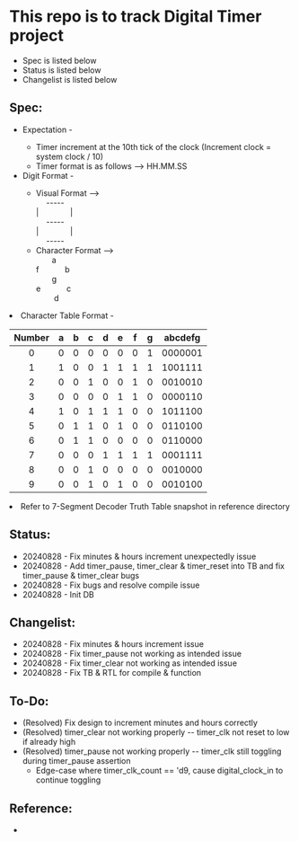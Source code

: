 # This repo is to track Digital Timer project
- Spec is listed below
- Status is listed below
- Changelist is listed below

## Spec:
<ul>
    <li> Expectation - </li>
        <ul>
        <li> Timer increment at the 10th tick of the clock (Increment clock = system clock / 10) </li>
        <li> Timer format is as follows --> HH.MM.SS </li>
        </ul>
    <li> Digit Format - </li>
        <ul>
        <li> Visual Format --> </li>
          -----    <br>
        |    |   <br>
           -----   <br>
        |    |   <br>
          -----    <br>
        <li> Character Format --> </li>
          a    <br>
        f    b   <br>
          g    <br>
        e    c   <br>
           d   <br>
        </ul>
</ul>

<li> Character Table Format - </li>

| Number |  a  |  b  |  c  |  d  |  e  |  f  |  g  | abcdefg |
| :----: | :-: | :-: | :-: | :-: | :-: | :-: | :-: | :-----: |
|    0   |  0  |  0  |  0  |  0  |  0  |  0  |  1  | 0000001 |
|    1   |  1  |  0  |  0  |  1  |  1  |  1  |  1  | 1001111 |
|    2   |  0  |  0  |  1  |  0  |  0  |  1  |  0  | 0010010 |
|    3   |  0  |  0  |  0  |  0  |  1  |  1  |  0  | 0000110 |
|    4   |  1  |  0  |  1  |  1  |  1  |  0  |  0  | 1011100 |
|    5   |  0  |  1  |  1  |  0  |  1  |  0  |  0  | 0110100 |
|    6   |  0  |  1  |  1  |  0  |  0  |  0  |  0  | 0110000 |
|    7   |  0  |  0  |  0  |  1  |  1  |  1  |  1  | 0001111 |
|    8   |  0  |  0  |  1  |  0  |  0  |  0  |  0  | 0010000 |
|    9   |  0  |  0  |  1  |  0  |  1  |  0  |  0  | 0010100 |

<li> Refer to 7-Segment Decoder Truth Table snapshot in reference directory </li>

## Status:
- 20240828 - Fix minutes & hours increment unexpectedly issue
- 20240828 - Add timer_pause, timer_clear & timer_reset into TB and fix timer_pause & timer_clear bugs
- 20240828 - Fix bugs and resolve compile issue
- 20240828 - Init DB

## Changelist:
- 20240828 - Fix minutes & hours increment issue
- 20240828 - Fix timer_pause not working as intended issue
- 20240828 - Fix timer_clear not working as intended issue
- 20240828 - Fix TB & RTL for compile & function

## To-Do:
- (Resolved) Fix design to increment minutes and hours correctly
- (Resolved) timer_clear not working properly -- timer_clk not reset to low if already high
- (Resolved) timer_pause not working properly -- timer_clk still toggling during timer_pause assertion
  - Edge-case where timer_clk_count == 'd9, cause digital_clock_in to continue toggling

## Reference:
- 